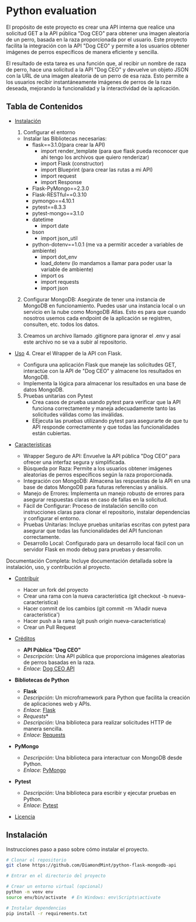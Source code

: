 # Python evaluation

El propósito de este proyecto es crear una API interna que realice una solicitud GET a la API pública "Dog CEO" para obtener una imagen aleatoria de un perro, basada en la raza proporcionada por el usuario. Este proyecto facilita la integración con la API "Dog CEO" y permite a los usuarios obtener imágenes de perros específicos de manera eficiente y sencilla.

El resultado de esta tarea es una función que, al recibir un nombre de raza de perro, hace una solicitud a la API "Dog CEO" y devuelve un objeto JSON con la URL de una imagen aleatoria de un perro de esa raza. Esto permite a los usuarios recibir instantáneamente imágenes de perros de la raza deseada, mejorando la funcionalidad y la interactividad de la aplicación.

## Tabla de Contenidos
- [Instalación](#instalación)
  1. Configurar el entorno
    - Instalar las Bibliotecas necesarias:
      - flask==3.1.0(para crear la API)
        - import render_template (para que flask pueda reconocer que ahi tengo los archivos que quiero renderizar)
        - import Flask (constructor)
        - import Blueprint (para crear las rutas a mi API)
        - import request
        - import Response
      - Flask-PyMongo==2.3.0
      - Flask-RESTful==0.3.10
      - pymongo==4.10.1
      - pytest==8.3.3
      - pytest-mongo==3.1.0
      - datetime
        - import date 
      - bson
        -  import json_util 
      - python-dotenv==1.0.1 (me va a permitir acceder a variables de ambiente)
        - import dot_env
        - load_dotenv (lo mandamos a llamar para poder usar la variable de ambiente)
        - import os
        - import requests
        - import json
          
  2. Configurar MongoDB: Asegúrate de tener una instancia de MongoDB en funcionamiento. Puedes usar una instancia local o un servicio en la nube como MongoDB Atlas.
     Esto es para que cuando nosotros usemos cada endpoint de la aplicación se registren, consulten, etc. todos los datos.

  3. Creamos un archivo llamado .gitignore para ignorar el .env y asaí este archivo no se va a subir al repositorio.

- [Uso](#uso)
  4. Crear el Wrapper de la API con Flask.
     - Configura una aplicación Flask que maneje las solicitudes GET, interactúe con la API de "Dog CEO" y almacene los resultados en MongoDB.
     - Implementa la lógica para almacenar los resultados en una base de datos MongoDB.
  5. Pruebas unitarias con Pytest
     - Crea casos de prueba usando pytest para verificar que la API funciona correctamente y maneja adecuadamente tanto las solicitudes válidas como las inválidas.
     - EEjecuta las pruebas utilizando pytest para asegurarte de que tu API responde correctamente y que todas las funcionalidades están cubiertas.        
  
- [Características](#características)
  - Wrapper Seguro de API: Envuelve la API pública "Dog CEO" para ofrecer una interfaz segura y simplificada.
  - Búsqueda por Raza: Permite a los usuarios obtener imágenes aleatorias de perros específicos según la raza proporcionada.
  - Integración con MongoDB: Almacena las respuestas de la API en una base de datos MongoDB para futuras referencias y análisis.
  - Manejo de Errores: Implementa un manejo robusto de errores para asegurar respuestas claras en caso de fallas en la solicitud.
  - Fácil de Configurar: Proceso de instalación sencillo con instrucciones claras para clonar el repositorio, instalar dependencias y configurar el entorno.
  - Pruebas Unitarias: Incluye pruebas unitarias escritas con pytest para asegurar que todas las funcionalidades del API funcionan correctamente.
  - Desarrollo Local: Configurado para un desarrollo local fácil con un servidor Flask en modo debug para pruebas y desarrollo.

Documentación Completa: Incluye documentación detallada sobre la instalación, uso, y contribución al proyecto.
- [Contribuir](#contribuir)
  - Hacer un fork del proyecto
  - Crear una rama con la nueva característica (git checkout -b nueva-caracteristica)
  - Hacer commit de los cambios (git commit -m 'Añadir nueva característica')
  - Hacer push a la rama (git push origin nueva-caracteristica)
  - Crear un Pull Request
    
- [Créditos](#créditos)
  - **API Pública "Dog CEO"**
  - *Descripción*: Una API pública que proporciona imágenes aleatorias de perros basadas en la raza.
  - *Enlace*: [Dog CEO API](https://dog.ceo/dog-api/)
- **Bibliotecas de Python**
  -  **Flask**
    - *Descripción*: Un microframework para Python que facilita la creación de aplicaciones web y APIs.
    -  *Enlace*: [Flask](https://flask.palletsprojects.com/)
  - *Requests**
  -  *Descripción*: Una biblioteca para realizar solicitudes HTTP de manera sencilla.
  -   *Enlace*: [Requests](https://requests.readthedocs.io/)
- **PyMongo**
  -  *Descripción*: Una biblioteca para interactuar con MongoDB desde Python.
  -   *Enlace*: [PyMongo](https://pymongo.readthedocs.io/)
- **Pytest**
  -  *Descripción*: Una biblioteca para escribir y ejecutar pruebas en Python.
  - *Enlace*: [Pytest](https://pytest.org/)
- [Licencia](#licencia)

## Instalación

Instrucciones paso a paso sobre cómo instalar el proyecto.

```bash
# Clonar el repositorio
git clone https://github.com/DiamondMint/python-flask-mongodb-api

# Entrar en el directorio del proyecto

# Crear un entorno virtual (opcional)
python -m venv env
source env/bin/activate  # En Windows: env\Scripts\activate

# Instalar dependencias
pip install -r requirements.txt
